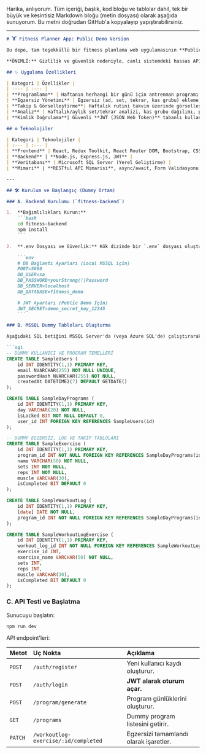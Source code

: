 Harika, anlıyorum. Tüm içeriği, başlık, kod bloğu ve tablolar dahil, tek bir büyük ve kesintisiz Markdown bloğu (metin dosyası) olarak aşağıda sunuyorum. Bu metni doğrudan GitHub'a kopyalayıp yapıştırabilirsiniz.

-----

````markdown
# 🏋️ Fitness Planner App: Public Demo Version

Bu depo, tam teşekküllü bir fitness planlama web uygulamasının **Public Demo** versiyonudur. Proje, hem frontend hem de backend becerilerini sergilemek üzere tasarlanmıştır.

**ÖNEMLİ:** Gizlilik ve güvenlik nedeniyle, canlı sistemdeki hassas API anahtarları, şifreler ve production veritabanı şeması bu repoda bulunmaz. Tüm veritabanı işlemleri **Dummy (Sahte) SQL tabloları** üzerinden çalışmaktadır.

## ✨ Uygulama Özellikleri

| Kategori | Özellikler |
| :--- | :--- |
| **Programlama** | Haftanın herhangi bir günü için antrenman programı oluşturma ve yönetme. |
| **Egzersiz Yönetimi** | Egzersiz (ad, set, tekrar, kas grubu) ekleme, güncelleme ve silme (CRUD). |
| **Takip & Görselleştirme**| Haftalık rutini takvim üzerinde görselleştirme ve tamamlanan egzersizleri işaretleme. |
| **Analiz** | Haftalık/aylık set/tekrar analizi, kas grubu dağılımı, program tutarlılığı ve en iyi seri (streak) takibi. |
| **Kimlik Doğrulama**| Güvenli **JWT (JSON Web Token)** tabanlı kullanıcı giriş/kayıt sistemi. |

## ⚙️ Teknolojiler

| Kategori | Teknolojiler |
| :--- | :--- |
| **Frontend** | React, Redux Toolkit, React Router DOM, Bootstrap, CSS Modules |
| **Backend** | **Node.js, Express.js, JWT** |
| **Veritabanı** | Microsoft SQL Server (Yerel Geliştirme) |
| **Mimari** | **RESTful API Mimarisi**, async/await, Form Validasyonu |

---

## 🛠️ Kurulum ve Başlangıç (Dummy Ortam)

### A. Backend Kurulumu (`fitness-backend`)

1.  **Bağımlılıkları Kurun:**
    ```bash
    cd fitness-backend
    npm install
    ```

2.  **.env Dosyası ve Güvenlik:** Kök dizinde bir `.env` dosyası oluşturun ve gerekli değerleri girin. **Bu dosya `.gitignore` ile koruma altındadır.**

    ```env
    # DB Bağlantı Ayarları (Local MSSQL için)
    PORT=5000
    DB_USER=sa
    DB_PASSWORD=yourStrong(!)Password
    DB_SERVER=localhost
    DB_DATABASE=fitness_demo

    # JWT Ayarları (Public Demo İçin)
    JWT_SECRET=demo_secret_key_12345 
    ```

### B. MSSQL Dummy Tabloları Oluşturma

Aşağıdaki SQL betiğini MSSQL Server'da (veya Azure SQL'de) çalıştırarak dummy tablolarınızı oluşturun.

```sql
-- DUMMY KULLANICI VE PROGRAM TEMELLERİ
CREATE TABLE SampleUsers (
    id INT IDENTITY(1,1) PRIMARY KEY,
    email NVARCHAR(255) NOT NULL UNIQUE,
    passwordHash NVARCHAR(255) NOT NULL,
    createdAt DATETIME2(7) DEFAULT GETDATE()
);

CREATE TABLE SampleDayPrograms (
    id INT IDENTITY(1,1) PRIMARY KEY,
    day VARCHAR(20) NOT NULL,
    isLocked BIT NOT NULL DEFAULT 0,
    user_id INT FOREIGN KEY REFERENCES SampleUsers(id) 
);

-- DUMMY EGZERSİZ, LOG VE TAKİP TABLOLARI
CREATE TABLE SampleExercise (
    id INT IDENTITY(1,1) PRIMARY KEY,
    program_id INT NOT NULL FOREIGN KEY REFERENCES SampleDayPrograms(id),
    name VARCHAR(50) NOT NULL,
    sets INT NOT NULL,
    reps INT NOT NULL,
    muscle VARCHAR(30),
    isCompleted BIT DEFAULT 0
);

CREATE TABLE SampleWorkoutLog (
    id INT IDENTITY(1,1) PRIMARY KEY,
    [date] DATE NOT NULL,
    program_id INT NOT NULL FOREIGN KEY REFERENCES SampleDayPrograms(id)
);

CREATE TABLE SampleWorkoutLogExercise (
    id INT IDENTITY(1,1) PRIMARY KEY,
    workout_log_id INT NOT NULL FOREIGN KEY REFERENCES SampleWorkoutLog(id),
    exercise_id INT, 
    exercise_name VARCHAR(50) NOT NULL,
    sets INT,
    reps INT,
    muscle VARCHAR(30),
    isCompleted BIT DEFAULT 0
);
````

### C. API Testi ve Başlatma

Sunucuyu başlatın:

```bash
npm run dev
```

API endpoint'leri:

| Metot | Uç Nokta | Açıklama |
| :--- | :--- | :--- |
| `POST` | `/auth/register` | Yeni kullanıcı kaydı oluşturur. |
| `POST` | `/auth/login` | **JWT alarak oturum açar.** |
| `POST` | `/program/generate` | Program günlüklerini oluşturur. |
| `GET` | `/programs` | Dummy program listesini getirir. |
| `PATCH` | `/workoutlog-exercise/:id/completed` | Egzersizi tamamlandı olarak işaretler. |

```
```
